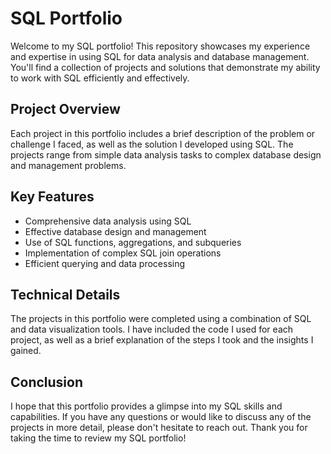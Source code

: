 # SQL Portfolio

Welcome to my SQL portfolio! This repository showcases my experience and expertise in using SQL for data analysis and database management. You'll find a collection of projects and solutions that demonstrate my ability to work with SQL efficiently and effectively.

## Project Overview

Each project in this portfolio includes a brief description of the problem or challenge I faced, as well as the solution I developed using SQL. The projects range from simple data analysis tasks to complex database design and management problems.

## Key Features

- Comprehensive data analysis using SQL
- Effective database design and management
- Use of SQL functions, aggregations, and subqueries
- Implementation of complex SQL join operations
- Efficient querying and data processing

## Technical Details

The projects in this portfolio were completed using a combination of SQL and data visualization tools. I have included the code I used for each project, as well as a brief explanation of the steps I took and the insights I gained.

## Conclusion

I hope that this portfolio provides a glimpse into my SQL skills and capabilities. If you have any questions or would like to discuss any of the projects in more detail, please don't hesitate to reach out. Thank you for taking the time to review my SQL portfolio!
